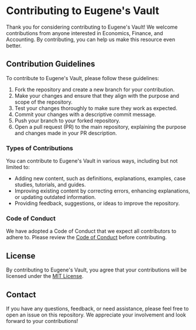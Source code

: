 # Contributing to Eugene's Vault

Thank you for considering contributing to Eugene's Vault! We welcome contributions from anyone interested in Economics, Finance, and Accounting. By contributing, you can help us make this resource even better.

## Contribution Guidelines

To contribute to Eugene's Vault, please follow these guidelines:

1. Fork the repository and create a new branch for your contribution.
2. Make your changes and ensure that they align with the purpose and scope of the repository.
3. Test your changes thoroughly to make sure they work as expected.
4. Commit your changes with a descriptive commit message.
5. Push your branch to your forked repository.
6. Open a pull request (PR) to the main repository, explaining the purpose and changes made in your PR description.

### Types of Contributions

You can contribute to Eugene's Vault in various ways, including but not limited to:

- Adding new content, such as definitions, explanations, examples, case studies, tutorials, and guides.
- Improving existing content by correcting errors, enhancing explanations, or updating outdated information.
- Providing feedback, suggestions, or ideas to improve the repository.

### Code of Conduct

We have adopted a Code of Conduct that we expect all contributors to adhere to. Please review the [Code of Conduct](CODE_OF_CONDUCT.md) before contributing.

## License

By contributing to Eugene's Vault, you agree that your contributions will be licensed under the [MIT License](LICENSE).

## Contact

If you have any questions, feedback, or need assistance, please feel free to open an issue on this repository. We appreciate your involvement and look forward to your contributions!

